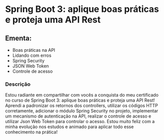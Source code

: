 # Spring Boot 3: aplique boas práticas e proteja uma API Rest

## Ementa:

+ Boas práticas na API
+ Lidando com erros
+ Spring Security
+ JSON Web Token
+ Controle de acesso


### Descrição 

Estou radiante em compartilhar com vocês a conquista do meu certificado no curso de Spring Boot 3: aplique boas práticas e proteja uma API Rest! Aprendi a padronizar os retornos dos controllers, utilizar os códigos HTTP corretamente, adicionar o módulo Spring Security no projeto, implementar um mecanismo de autenticação na API, realizar o controle de acesso e utilizar Json Web Token para controlar o acesso. Estou muito feliz com a minha evolução nos estudos e animado para aplicar todo esse conhecimento na prática!


